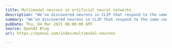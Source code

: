 ```yaml
---
title: Multimodal neurons in artificial neural networks
description: "We’ve discovered neurons in CLIP that respond to the same concept whether presented literally, symbolically, or conceptually. This may explain CLIP’s accuracy in classifying surprising visual renditions of concepts, and is also an important step toward understanding the associations and biases that CLIP and similar models learn."
summary: "We’ve discovered neurons in CLIP that respond to the same concept whether presented literally, symbolically, or conceptually. This may explain CLIP’s accuracy in classifying surprising visual renditions of concepts, and is also an important step toward understanding the associations and biases that CLIP and similar models learn."
pubDate: Thu, 04 Mar 2021 08:00:00 GMT
source: OpenAI Blog
url: https://openai.com/index/multimodal-neurons

---
```


